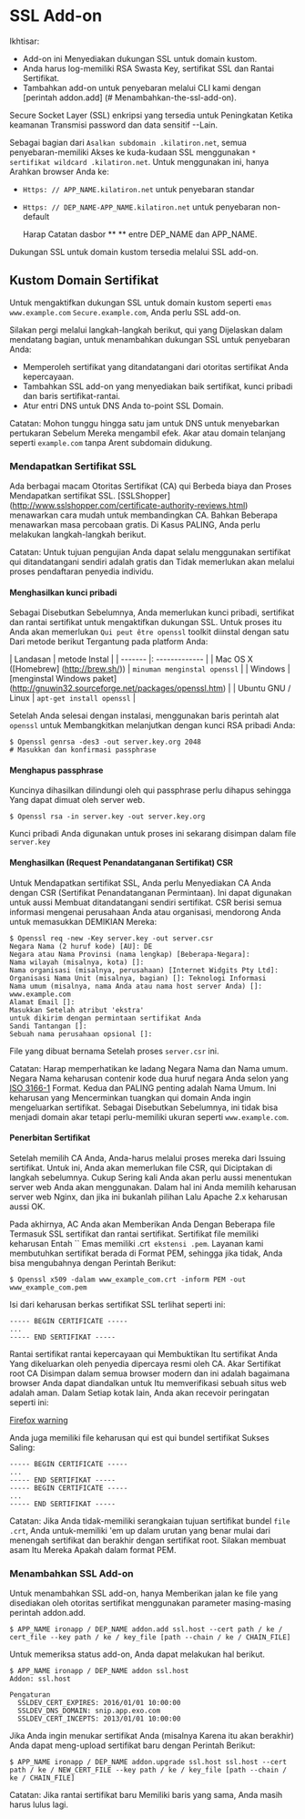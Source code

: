 # SSL Add-on

Ikhtisar:

 * Add-on ini Menyediakan dukungan SSL untuk domain kustom.
 * Anda harus log-memiliki RSA Swasta Key, sertifikat SSL dan Rantai Sertifikat.
 * Tambahkan add-on untuk penyebaran melalui CLI kami dengan [perintah addon.add] (# Menambahkan-the-ssl-add-on).

Secure Socket Layer (SSL) enkripsi yang tersedia untuk Peningkatan Ketika keamanan
Transmisi password dan data sensitif --Lain.

Sebagai bagian dari `Asalkan subdomain .kilatiron.net`, semua penyebaran-memiliki
Akses ke kuda-kudaan SSL menggunakan `* sertifikat wildcard .kilatiron.net`.
Untuk menggunakan ini, hanya Arahkan browser Anda ke:
* `Https: // APP_NAME.kilatiron.net` untuk penyebaran standar
* `Https: // DEP_NAME-APP_NAME.kilatiron.net` untuk penyebaran non-default

    Harap Catatan dasbor ** ** entre DEP_NAME dan APP_NAME.

Dukungan SSL untuk domain kustom tersedia melalui SSL add-on.

## Kustom Domain Sertifikat

Untuk mengaktifkan dukungan SSL untuk domain kustom seperti `emas www.example.com`
`Secure.example.com`, Anda perlu SSL add-on.

Silakan pergi melalui langkah-langkah berikut, qui yang Dijelaskan dalam mendatang
bagian, untuk menambahkan dukungan SSL untuk penyebaran Anda:

 * Memperoleh sertifikat yang ditandatangani dari otoritas sertifikat Anda kepercayaan.
 * Tambahkan SSL add-on yang menyediakan baik sertifikat, kunci pribadi dan
   baris sertifikat-rantai.
 * Atur entri DNS untuk DNS Anda to-point SSL Domain.

Catatan: Mohon tunggu hingga satu jam untuk DNS untuk menyebarkan pertukaran Sebelum Mereka mengambil
efek. Akar atau domain telanjang seperti `example.com` tanpa Arent subdomain
didukung.

### Mendapatkan Sertifikat SSL

Ada berbagai macam Otoritas Sertifikat (CA) qui Berbeda biaya dan
Proses Mendapatkan sertifikat SSL.
[SSLShopper] (http://www.sslshopper.com/certificate-authority-reviews.html)
menawarkan cara mudah untuk membandingkan CA. Bahkan Beberapa menawarkan masa percobaan gratis. Di
Kasus PALING, Anda perlu melakukan langkah-langkah berikut.

Catatan: Untuk tujuan pengujian Anda dapat selalu menggunakan sertifikat qui ditandatangani sendiri
adalah gratis dan Tidak memerlukan akan melalui proses pendaftaran
penyedia individu.

#### Menghasilkan kunci pribadi

Sebagai Disebutkan Sebelumnya, Anda memerlukan kunci pribadi, sertifikat dan
rantai sertifikat untuk mengaktifkan dukungan SSL. Untuk proses itu Anda akan memerlukan
`Qui peut être openssl` toolkit diinstal dengan satu Dari metode berikut
Tergantung pada platform Anda:

| Landasan | metode Instal |
| ------- |: ------------- |
| Mac OS X ([Homebrew] (http://brew.sh/)) | `minuman menginstal openssl` |
| Windows | [menginstal Windows paket] (http://gnuwin32.sourceforge.net/packages/openssl.htm) |
| Ubuntu GNU / Linux | `apt-get install openssl` |


Setelah Anda selesai dengan instalasi, menggunakan baris perintah alat `openssl` untuk
Membangkitkan melanjutkan dengan kunci RSA pribadi Anda:
 ~~~
 $ Openssl genrsa -des3 -out server.key.org 2048
 # Masukkan dan konfirmasi passphrase
 ~~~

#### Menghapus passphrase

Kuncinya dihasilkan dilindungi oleh qui passphrase perlu dihapus sehingga
Yang dapat dimuat oleh server web.
 ~~~
 $ Openssl rsa -in server.key -out server.key.org
 ~~~

Kunci pribadi Anda digunakan untuk proses ini sekarang disimpan dalam file `server.key`

#### Menghasilkan (Request Penandatanganan Sertifikat) CSR

Untuk Mendapatkan sertifikat SSL, Anda perlu Menyediakan CA Anda dengan CSR
(Sertifikat Penandatanganan Permintaan). Ini dapat digunakan untuk aussi Membuat ditandatangani sendiri
sertifikat. CSR berisi semua informasi mengenai perusahaan Anda atau
organisasi, mendorong Anda untuk memasukkan DEMIKIAN Mereka:
 ~~~
 $ Openssl req -new -Key server.key -out server.csr
 Negara Nama (2 huruf kode) [AU]: DE
 Negara atau Nama Provinsi (nama lengkap) [Beberapa-Negara]:
 Nama wilayah (misalnya, kota) []:
 Nama organisasi (misalnya, perusahaan) [Internet Widgits Pty Ltd]:
 Organisasi Nama Unit (misalnya, bagian) []: Teknologi Informasi
 Nama umum (misalnya, nama Anda atau nama host server Anda) []: www.example.com
 Alamat Email []:
 Masukkan Setelah atribut 'ekstra'
 untuk dikirim dengan permintaan sertifikat Anda
 Sandi Tantangan []:
 Sebuah nama perusahaan opsional []:
 ~~~

File yang dibuat bernama Setelah proses `server.csr` ini.

Catatan: Harap memperhatikan ke ladang Negara Nama dan Nama umum. Negara
Nama keharusan contenir kode dua huruf negara Anda selon yang
[ISO 3166-1](http://www.iso.org/iso/country_codes/iso_3166_code_lists/country_names_and_code_elements.htm)
Format. Kedua dan PALING penting adalah Nama Umum. Ini keharusan yang Mencerminkan
tuangkan qui domain Anda ingin mengeluarkan sertifikat. Sebagai Disebutkan Sebelumnya, ini
tidak bisa menjadi domain akar tetapi perlu-memiliki ukuran seperti `www.example.com`.

#### Penerbitan Sertifikat

Setelah memilih CA Anda, Anda-harus melalui proses mereka dari Issuing
sertifikat. Untuk ini, Anda akan memerlukan file CSR, qui Diciptakan di
langkah sebelumnya. Cukup Sering kali Anda akan perlu aussi menentukan server web Anda
akan menggunakan. Dalam hal ini Anda memilih keharusan server web Nginx, dan jika ini
bukanlah pilihan Lalu Apache 2.x keharusan aussi OK.

Pada akhirnya, AC Anda akan Memberikan Anda Dengan Beberapa file Termasuk SSL
sertifikat dan rantai sertifikat. Sertifikat file memiliki keharusan Entah
`` Emas memiliki .crt` ekstensi .pem`. Layanan kami membutuhkan sertifikat berada di
Format PEM, sehingga jika tidak, Anda bisa mengubahnya dengan Perintah Berikut:
 ~~~
 $ Openssl x509 -dalam www_example_com.crt -inform PEM -out www_example_com.pem
 ~~~

Isi dari keharusan berkas sertifikat SSL terlihat seperti ini:
 ~~~
 ----- BEGIN CERTIFICATE -----
 ...
 ----- END SERTIFIKAT -----
 ~~~

Rantai sertifikat rantai kepercayaan qui Membuktikan Itu sertifikat Anda
Yang dikeluarkan oleh penyedia dipercaya resmi oleh CA. Akar Sertifikat root CA
Disimpan dalam semua browser modern dan ini adalah bagaimana browser Anda dapat diandalkan untuk
Itu memverifikasi sebuah situs web adalah aman. Dalam Setiap kotak lain, Anda akan recevoir peringatan
seperti ini:

[Firefox warning](https://s3-eu-west-1.amazonaws.com/cctrl-www-production/custom_assets/attachments/000/000/038/original/ffssl.png)

Anda juga memiliki file keharusan qui est qui bundel sertifikat Sukses Saling:
 ~~~
 ----- BEGIN CERTIFICATE -----
 ...
 ----- END SERTIFIKAT -----
 ----- BEGIN CERTIFICATE -----
 ...
 ----- END SERTIFIKAT -----
 ~~~

Catatan: Jika Anda tidak-memiliki serangkaian tujuan sertifikat bundel `file .crt`, Anda
untuk-memiliki 'em up dalam urutan yang benar mulai dari menengah
sertifikat dan berakhir dengan sertifikat root. Silakan membuat asam Itu Mereka Apakah
dalam format PEM.

### Menambahkan SSL Add-on

Untuk menambahkan SSL add-on, hanya Memberikan jalan ke file yang disediakan oleh
otoritas sertifikat menggunakan parameter masing-masing perintah addon.add.
 ~~~
 $ APP_NAME ironapp / DEP_NAME addon.add ssl.host --cert path / ke / cert_file --key path / ke / key_file [path --chain / ke / CHAIN_FILE]
 ~~~

Untuk memeriksa status add-on, Anda dapat melakukan hal berikut.
 ~~~
 $ APP_NAME ironapp / DEP_NAME addon ssl.host
 Addon: ssl.host

 Pengaturan
   SSLDEV_CERT_EXPIRES: 2016/01/01 10:00:00
   SSLDEV_DNS_DOMAIN: snip.app.exo.com
   SSLDEV_CERT_INCEPTS: 2013/01/01 10:00:00
 ~~~

Jika Anda ingin menukar sertifikat Anda (misalnya Karena itu akan berakhir)
Anda dapat meng-upload sertifikat baru dengan Perintah Berikut:
 ~~~
 $ APP_NAME ironapp / DEP_NAME addon.upgrade ssl.host ssl.host --cert path / ke / NEW_CERT_FILE --key path / ke / key_file [path --chain / ke / CHAIN_FILE]
 ~~~

Catatan: Jika rantai sertifikat baru Memiliki baris yang sama, Anda masih harus lulus lagi.
